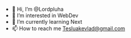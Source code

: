 - 👋 Hi, I’m @Lordpluha
- 👀 I’m interested in WebDev
- 🌱 I’m currently learning Next
- 📫 How to reach me Tesluakevlad@gmail.com

<!---
Lordpluha/Lordpluha is a ✨ special ✨ repository because its `README.md` (this file) appears on your GitHub profile.
You can click the Preview link to take a look at your changes.
--->
